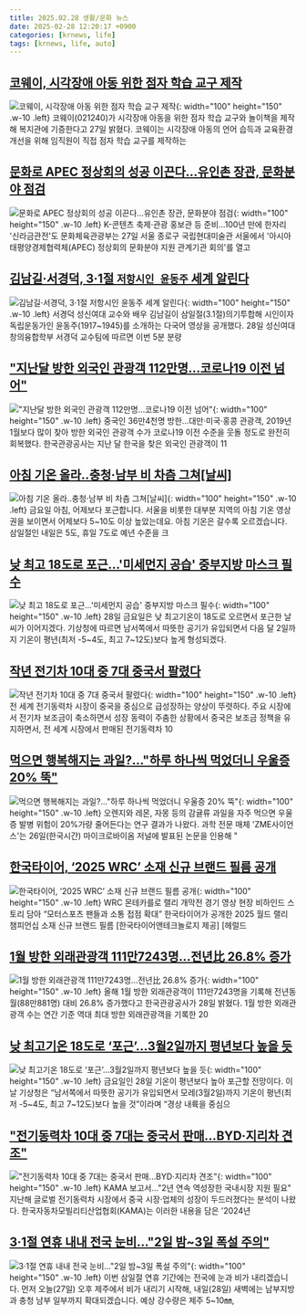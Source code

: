 ```yaml
---
title: 2025.02.28 생활/문화 뉴스
date: 2025-02-28 12:20:17 +0900
categories: [krnews, life]
tags: [krnews, life, auto]
---
```

## [코웨이, 시각장애 아동 위한 점자 학습 교구 제작](https://n.news.naver.com/mnews/article/011/0004455859)

![코웨이, 시각장애 아동 위한 점자 학습 교구 제작](https://mimgnews.pstatic.net/image/origin/011/2025/02/28/4455859.jpg?type=nf220_150){: width="100" height="150" .w-10 .left}
코웨이(021240)가 시각장애 아동을 위한 점자 학습 교구와 놀이책을 제작해 복지관에 기증한다고 27일 밝혔다. 코웨이는 시각장애 아동의 언어 습득과 교육환경 개선을 위해 임직원이 직접 점자 학습 교구를 제작하는

## [문화로 APEC 정상회의 성공 이끈다…유인촌 장관, 문화분야 점검](https://n.news.naver.com/mnews/article/001/0015238780)

![문화로 APEC 정상회의 성공 이끈다…유인촌 장관, 문화분야 점검](https://mimgnews.pstatic.net/image/origin/001/2025/02/28/15238780.jpg?type=nf220_150){: width="100" height="150" .w-10 .left}
K-콘텐츠 축제·관광 홍보관 등 준비…100년 만에 한자리 '신라금관전'도 문화체육관광부는 27일 서울 종로구 국립현대미술관 서울에서 '아시아태평양경제협력체(APEC) 정상회의 문화분야 지원 관계기관 회의'를 열고

## [김남길·서경덕, 3·1절 `저항시인 윤동주` 세계 알린다](https://n.news.naver.com/mnews/article/018/0005953163)

![김남길·서경덕, 3·1절 `저항시인 윤동주` 세계 알린다](https://mimgnews.pstatic.net/image/origin/018/2025/02/28/5953163.jpg?type=nf220_150){: width="100" height="150" .w-10 .left}
서경덕 성신여대 교수와 배우 김남길이 삼일절(3.1절)의기투합해 시인이자 독립운동가인 윤동주(1917~1945)를 소개하는 다국어 영상을 공개했다. 28일 성신여대 창의융합학부 서경덕 교수팀에 따르면 이번 5분 분량

## ["지난달 방한 외국인 관광객 112만명…코로나19 이전 넘어"](https://n.news.naver.com/mnews/article/001/0015239153)

!["지난달 방한 외국인 관광객 112만명…코로나19 이전 넘어"](https://mimgnews.pstatic.net/image/origin/001/2025/02/28/15239153.jpg?type=nf220_150){: width="100" height="150" .w-10 .left}
중국인 36만4천명 방한…대만·미국·홍콩 관광객, 2019년 1월보다 많이 찾아 방한 외국인 관광객 수가 코로나19 이전 수준을 웃돌 정도로 완전히 회복했다. 한국관광공사는 지난 달 한국을 찾은 외국인 관광객이 11

## [아침 기온 올라‥충청·남부 비 차츰 그쳐[날씨]](https://n.news.naver.com/mnews/article/214/0001408286)

![아침 기온 올라‥충청·남부 비 차츰 그쳐[날씨]](https://mimgnews.pstatic.net/image/origin/214/2025/02/28/1408286.jpg?type=nf220_150){: width="100" height="150" .w-10 .left}
금요일 아침, 어제보다 포근합니다. 서울을 비롯한 대부분 지역의 아침 기온 영상권을 보이면서 어제보다 5~10도 이상 높았는데요. 아침 기온은 갈수록 오르겠습니다. 삼일절인 내일은 5도, 휴일 7도로 예년 수준을 크

## [낮 최고 18도로 포근…'미세먼지 공습' 중부지방 마스크 필수](https://n.news.naver.com/mnews/article/003/0013093381)

![낮 최고 18도로 포근…'미세먼지 공습' 중부지방 마스크 필수](https://mimgnews.pstatic.net/image/origin/003/2025/02/28/13093381.jpg?type=nf220_150){: width="100" height="150" .w-10 .left}
28일 금요일은 낮 최고기온이 18도로 오르면서 포근한 날씨가 이어지겠다. 기상청에 따르면 남서쪽에서 따뜻한 공기가 유입되면서 다음 달 2일까지 기온이 평년(최저 -5~4도, 최고 7~12도)보다 높게 형성되겠다.

## [작년 전기차 10대 중 7대 중국서 팔렸다](https://n.news.naver.com/mnews/article/018/0005953149)

![작년 전기차 10대 중 7대 중국서 팔렸다](https://mimgnews.pstatic.net/image/origin/018/2025/02/28/5953149.jpg?type=nf220_150){: width="100" height="150" .w-10 .left}
전 세계 전기동력차 시장이 중국을 중심으로 급성장하는 양상이 뚜렷하다. 주요 시장에서 전기차 보조금이 축소하면서 성장 동력이 주춤한 상황에서 중국은 보조금 정책을 유지하면서, 전 세계 시장에서 판매된 전기동력차 10

## [먹으면 행복해지는 과일?…"하루 하나씩 먹었더니 우울증 20% 뚝"](https://n.news.naver.com/mnews/article/008/0005159501)

![먹으면 행복해지는 과일?…"하루 하나씩 먹었더니 우울증 20% 뚝"](https://mimgnews.pstatic.net/image/origin/008/2025/02/27/5159501.jpg?type=nf220_150){: width="100" height="150" .w-10 .left}
오렌지와 레몬, 자몽 등의 감귤류 과일을 자주 먹으면 우울증 발병 위험이 20%가량 줄어든다는 연구 결과가 나왔다. 과학 전문 매체 'ZME사이언스'는 26일(한국시간) 마이크로바이옴 저널에 발표된 논문을 인용해 "

## [한국타이어, ‘2025 WRC’ 소재 신규 브랜드 필름 공개](https://n.news.naver.com/mnews/article/016/0002435503)

![한국타이어, ‘2025 WRC’ 소재 신규 브랜드 필름 공개](https://mimgnews.pstatic.net/image/origin/016/2025/02/28/2435503.jpg?type=nf220_150){: width="100" height="150" .w-10 .left}
WRC 몬테카를로 랠리 개막전 경기 영상 현장 비하인드 스토리 담아 “모터스포츠 팬들과 소통 접점 확대” 한국타이어가 공개한 2025 월드 랠리 챔피언십 소재 신규 브랜드 필름 [한국타이어앤테크놀로지 제공] [헤럴드

## [1월 방한 외래관광객 111만7243명…전년比 26.8% 증가](https://n.news.naver.com/mnews/article/277/0005553712)

![1월 방한 외래관광객 111만7243명…전년比 26.8% 증가](https://mimgnews.pstatic.net/image/origin/277/2025/02/28/5553712.jpg?type=nf220_150){: width="100" height="150" .w-10 .left}
올해 1월 방한 외래관광객이 111만7243명을 기록해 전년동월(88만881명) 대비 26.8% 증가했다고 한국관광공사가 28일 밝혔다. 1월 방한 외래관광객 수는 연간 기준 역대 최대 방한 외래관광객을 기록한 20

## [낮 최고기온 18도로 ‘포근’…3월2일까지 평년보다 높을 듯](https://n.news.naver.com/mnews/article/028/0002733388)

![낮 최고기온 18도로 ‘포근’…3월2일까지 평년보다 높을 듯](https://mimgnews.pstatic.net/image/origin/028/2025/02/28/2733388.jpg?type=nf220_150){: width="100" height="150" .w-10 .left}
금요일인 28일 기온이 평년보다 높아 포근할 전망이다. 이날 기상청은 “남서쪽에서 따뜻한 공기가 유입되면서 모레(3월2일)까지 기온이 평년(최저 -5~4도, 최고 7~12도)보다 높을 것”이라며 “경상 내륙을 중심으

## ["전기동력차 10대 중 7대는 중국서 판매…BYD·지리차 견조"](https://n.news.naver.com/mnews/article/001/0015238674)

!["전기동력차 10대 중 7대는 중국서 판매…BYD·지리차 견조"](https://mimgnews.pstatic.net/image/origin/001/2025/02/28/15238674.jpg?type=nf220_150){: width="100" height="150" .w-10 .left}
KAMA 보고서…"2년 연속 역성장한 국내시장 지원 필요" 지난해 글로벌 전기동력차 시장에서 중국 시장·업체의 성장이 두드러졌다는 분석이 나왔다. 한국자동차모빌리티산업협회(KAMA)는 이러한 내용을 담은 '2024년

## [3·1절 연휴 내내 전국 눈비…"2일 밤~3일 폭설 주의"](https://n.news.naver.com/mnews/article/422/0000716966)

![3·1절 연휴 내내 전국 눈비…"2일 밤~3일 폭설 주의"](https://mimgnews.pstatic.net/image/origin/422/2025/02/27/716966.jpg?type=nf220_150){: width="100" height="150" .w-10 .left}
이번 삼일절 연휴 기간에는 전국에 눈과 비가 내리겠습니다. 먼저 오늘(27일) 오후 제주에서 비가 내리기 시작해, 내일(28일) 새벽에는 남부지방과 충청 남부 일부까지 확대되겠습니다. 예상 강수량은 제주 5~10㎜,


